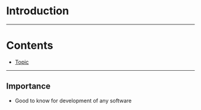 # Introduction <!-- omit in toc -->

---

# Contents <!-- omit in toc -->

- [Topic](#topic)

---

## Importance

- Good to know for development of any software
